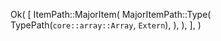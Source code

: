 Ok(
    [
        ItemPath::MajorItem(
            MajorItemPath::Type(
                TypePath(`core::array::Array`, `Extern`),
            ),
        ),
    ],
)